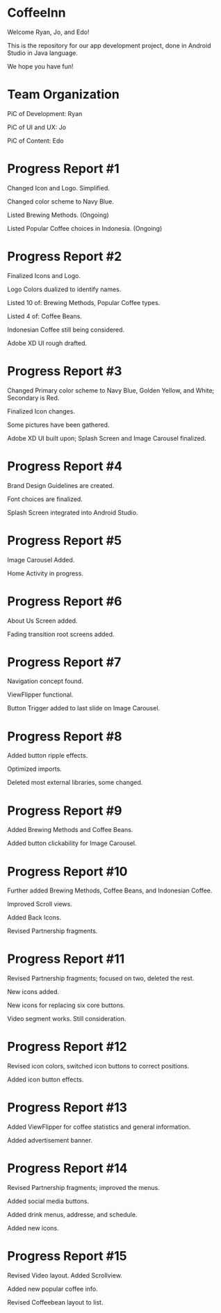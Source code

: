 # CoffeeInn
Welcome Ryan, Jo, and Edo!

This is the repository for our app development project, done in Android Studio in Java language.

We hope you have fun!

# Team Organization

PiC of Development: Ryan

PiC of UI and UX: Jo

PiC of Content: Edo

# Progress Report #1

Changed Icon and Logo. Simplified.

Changed color scheme to Navy Blue.

Listed Brewing Methods. (Ongoing)

Listed Popular Coffee choices in Indonesia. (Ongoing)

# Progress Report #2

Finalized Icons and Logo.

Logo Colors dualized to identify names.

Listed 10 of: Brewing Methods, Popular Coffee types.

Listed 4 of: Coffee Beans.

Indonesian Coffee still being considered.

Adobe XD UI rough drafted.

# Progress Report #3

Changed Primary color scheme to Navy Blue, Golden Yellow, and White; Secondary is Red.

Finalized Icon changes.

Some pictures have been gathered.

Adobe XD UI built upon; Splash Screen and Image Carousel finalized.

# Progress Report #4

Brand Design Guidelines are created.

Font choices are finalized.

Splash Screen integrated into Android Studio.

# Progress Report #5

Image Carousel Added.

Home Activity in progress.

# Progress Report #6

About Us Screen added.

Fading transition root screens added.

# Progress Report #7

Navigation concept found.

ViewFlipper functional.

Button Trigger added to last slide on Image Carousel.

# Progress Report #8

Added button ripple effects.

Optimized imports.

Deleted most external libraries, some changed.

# Progress Report #9

Added Brewing Methods and Coffee Beans.

Added button clickability for Image Carousel.

# Progress Report #10

Further added Brewing Methods, Coffee Beans, and Indonesian Coffee.

Improved Scroll views. 

Added Back Icons.

Revised Partnership fragments.

# Progress Report #11

Revised Partnership fragments; focused on two, deleted the rest.

New icons added.

New icons for replacing six core buttons.

Video segment works. Still consideration.

# Progress Report #12

Revised icon colors, switched icon buttons to correct positions.

Added icon button effects.

# Progress Report #13

Added ViewFlipper for coffee statistics and general information.

Added advertisement banner.

# Progress Report #14

Revised Partnership fragments; improved the menus.

Added social media buttons.

Added drink menus, addresse, and schedule.

Added new icons.

# Progress Report #15

Revised Video layout. Added Scrollview.

Added new popular coffee info.

Revised Coffeebean layout to list.
